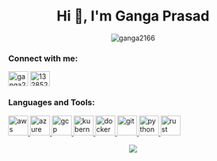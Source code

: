 <h1 align="center">Hi 👋, I'm Ganga Prasad</h1>
<p align="center"> <img src="https://komarev.com/ghpvc/?username=ganga2166&label=Profile%20views&color=0e75b6&style=flat" alt="ganga2166" /> </p>

<h3 align="left">Connect with me:</h3>
<p align="left">
<a href="https://www.linkedin.com/in/ganga-prasad2166/" target="blank"><img align="center" src="https://skillicons.dev/icons?i=linkedin" alt="ganga2166" height="30" width="40" /></a>
<a href="https://x.com/Ganga2166" target="blank"><img align="center" src="https://skillicons.dev/icons?i=twitter" alt="13285241" height="30" width="40" /></a>
</p>

<h3 align="left">Languages and Tools:</h3>

<p align="left"> 
    <a href="https://aws.amazon.com/" target="_blank" rel="noreferrer"> 
        <img src="https://skillicons.dev/icons?i=aws" alt="aws" width="40" height="40"/> 
    </a> 
    <a href="https://azure.microsoft.com/" target="_blank" rel="noreferrer"> 
        <img src="https://www.vectorlogo.zone/logos/microsoft_azure/microsoft_azure-icon.svg" alt="azure" width="40" height="40"/> 
    </a> 
    <a href="https://cloud.google.com" target="_blank" rel="noreferrer"> 
        <img src="https://www.vectorlogo.zone/logos/google_cloud/google_cloud-icon.svg" alt="gcp" width="40" height="40"/> 
    </a> 
    <a href="https://kubernetes.io" target="_blank" rel="noreferrer"> 
        <img src="https://www.vectorlogo.zone/logos/kubernetes/kubernetes-icon.svg" alt="kubernetes" width="40" height="40"/> 
    </a> 
    <a href="https://www.docker.com/" target="_blank" rel="noreferrer"> 
        <img src="https://www.vectorlogo.zone/logos/docker/docker-icon.svg" alt="docker" width="40" height="40"/> 
    </a> 
    <a href="https://git-scm.com/" target="_blank" rel="noreferrer"> 
        <img src="https://www.vectorlogo.zone/logos/git-scm/git-scm-icon.svg" alt="git" width="40" height="40"/> 
    </a> 
    <a href="https://www.python.org" target="_blank" rel="noreferrer"> 
        <img src="https://www.vectorlogo.zone/logos/python/python-icon.svg" alt="python" width="40" height="40"/> 
    </a> 
    <a href="https://www.rust-lang.org/" target="_blank" rel="noreferrer"> 
        <img src="https://www.rust-lang.org/logos/rust-logo-512x512.png" alt="rust" width="40" height="40"/> 
    </a> 
</p>


<p align="center" style="margin-top:1rem;">
<img align="center" src="https://github-readme-streak-stats.herokuapp.com/?user=ganga2166" />
</p>
